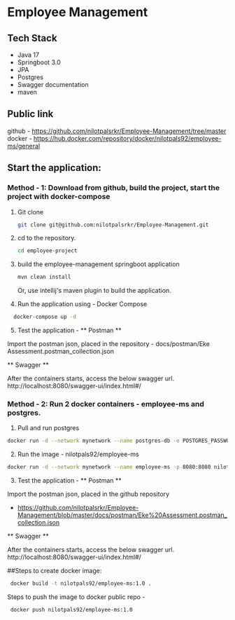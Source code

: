 # Employee Management 

## Tech Stack
- Java 17
- Springboot 3.0
- JPA
- Postgres
- Swagger documentation
- maven

## Public link
github - https://github.com/nilotpalsrkr/Employee-Management/tree/master
docker -  https://hub.docker.com/repository/docker/nilotpals92/employee-ms/general

## Start the application:
### Method - 1: Download from github, build the project, start the project with docker-compose
1. Git clone
   ```bash
   git clone git@github.com:nilotpalsrkr/Employee-Management.git
   ```
2. cd to the repository.
   ```bash
   cd employee-project
   ```
   
3. build the employee-management springboot application 
    ```bash
   mvn clean install 
   ```
   Or, use intellij's maven plugin to build the application.
4. Run the application using - Docker Compose
```bash
  docker-compose up -d
```
5. Test the application - 
** Postman **
   
Import the postman json, placed in the repository
    - docs/postman/Eke Assessment.postman_collection.json

** Swagger **

After the containers starts, access the below swagger url.
http://localhost:8080/swagger-ui/index.html#/

### Method - 2: Run 2 docker containers - employee-ms and postgres.

1. Pull and run postgres
```bash
docker run -d --network mynetwork --name postgres-db -e POSTGRES_PASSWORD=eke -e POSTGRES_USER=eke -e POSTGRES_DB=employee_mgmt -p 5432:5432 postgres:alpine

```
2. Run the image - nilotpals92/employee-ms
```bash
docker run -d --network mynetwork --name employee-ms -p 8080:8080 nilotpals92/employee-ms:1.0
```
3. Test the application -
   ** Postman **

Import the postman json, placed in the github repository
- https://github.com/nilotpalsrkr/Employee-Management/blob/master/docs/postman/Eke%20Assessment.postman_collection.json

** Swagger **

After the containers starts, access the below swagger url.
http://localhost:8080/swagger-ui/index.html#/

##Steps to create docker image:
```bash
 docker build -t nilotpals92/employee-ms:1.0 .
```
Steps to push the image to docker public repo -
```bash
 docker push nilotpals92/employee-ms:1.0
```
